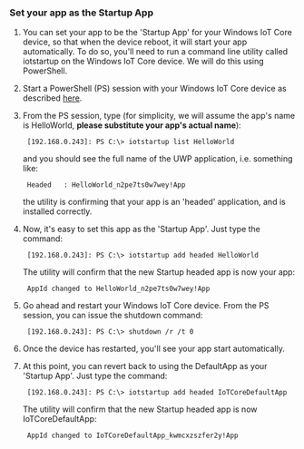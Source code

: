 
### Set your app as the Startup App

1. You can set your app to be the 'Startup App' for your Windows IoT Core device, so that when the device reboot, it will start your app automatically. To do so, you'll need to run a command line utility called iotstartup on the Windows IoT Core device. We will do this using PowerShell.

1. Start a PowerShell (PS) session with your Windows IoT Core device as described [here]({{site.baseurl}}/{{page.lang}}/Docs/PowerShell.htm).

1. From the PS session, type (for simplicity, we will assume the app's name is HelloWorld, **please substitute your app's actual name**):

        [192.168.0.243]: PS C:\> iotstartup list HelloWorld

    and you should see the full name of the UWP application, i.e. something like:

        Headed   : HelloWorld_n2pe7ts0w7wey!App

    the utility is confirming that your app is an 'headed' application, and is installed correctly.

1. Now, it's easy to set this app as the 'Startup App'. Just type the command:

        [192.168.0.243]: PS C:\> iotstartup add headed HelloWorld

    The utility will confirm that the new Startup headed app is now your app:

        AppId changed to HelloWorld_n2pe7ts0w7wey!App

1. Go ahead and restart your Windows IoT Core device. From the PS session, you can issue the shutdown command:

        [192.168.0.243]: PS C:\> shutdown /r /t 0

1. Once the device has restarted, you'll see your app start automatically.

1. At this point, you can revert back to using the DefaultApp as your 'Startup App'. Just type the command:

        [192.168.0.243]: PS C:\> iotstartup add headed IoTCoreDefaultApp

    The utility will confirm that the new Startup headed app is now IoTCoreDefaultApp:

        AppId changed to IoTCoreDefaultApp_kwmcxzszfer2y!App
